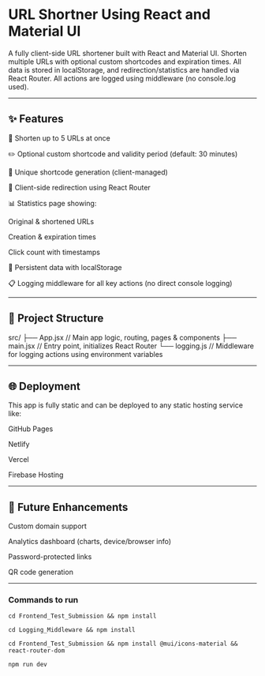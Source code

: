 # URL Shortner Using React and Material UI

A fully client-side URL shortener built with React and Material UI. Shorten multiple URLs with optional custom shortcodes and expiration times. All data is stored in localStorage, and redirection/statistics are handled via React Router. All actions are logged using middleware (no console.log used).

---

## ✨ Features
🚀 Shorten up to 5 URLs at once

✏️ Optional custom shortcode and validity period (default: 30 minutes)

🧠 Unique shortcode generation (client-managed)

🔁 Client-side redirection using React Router

📊 Statistics page showing:

Original & shortened URLs

Creation & expiration times

Click count with timestamps

💾 Persistent data with localStorage

📋 Logging middleware for all key actions (no direct console logging)

---

## 📁 Project Structure

src/
├── App.jsx          // Main app logic, routing, pages & components
├── main.jsx         // Entry point, initializes React Router
└── logging.js       // Middleware for logging actions using environment variables

---

## 🌐 Deployment
This app is fully static and can be deployed to any static hosting service like:

GitHub Pages

Netlify

Vercel

Firebase Hosting

---

## 🧪 Future Enhancements
Custom domain support

Analytics dashboard (charts, device/browser info)

Password-protected links

QR code generation

---

### Commands to run
```
cd Frontend_Test_Submission && npm install
```
```
cd Logging_Middleware && npm install
```
```
cd Frontend_Test_Submission && npm install @mui/icons-material && react-router-dom
```
```
npm run dev
```